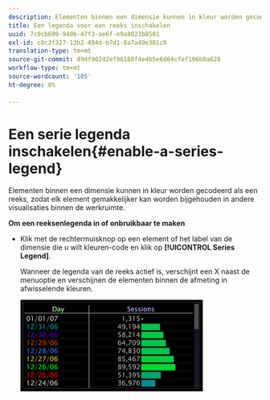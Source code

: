 ```yaml
---
description: Elementen binnen een dimensie kunnen in kleur worden gecodeerd als een reeks, zodat elk element gemakkelijker kan worden bijgehouden in andere visualisaties binnen de werkruimte.
title: Een legenda voor een reeks inschakelen
uuid: 7c9cb699-940b-47f3-ae6f-e9a8023b8501
exl-id: c8c3f327-13b2-494d-b7d1-8a7a49e301c0
translation-type: tm+mt
source-git-commit: d9df90242ef96188f4e4b5e6d04cfef196b0a628
workflow-type: tm+mt
source-wordcount: '105'
ht-degree: 0%

---
```


# Een serie legenda inschakelen{#enable-a-series-legend}

Elementen binnen een dimensie kunnen in kleur worden gecodeerd als een reeks, zodat elk element gemakkelijker kan worden bijgehouden in andere visualisaties binnen de werkruimte.

**Om een reeksenlegenda in of onbruikbaar te maken**

* Klik met de rechtermuisknop op een element of het label van de dimensie die u wilt kleuren-code en klik op **[!UICONTROL Series Legend]**.

   Wanneer de legenda van de reeks actief is, verschijnt een X naast de menuoptie en verschijnen de elementen binnen de afmeting in afwisselende kleuren.

   ![](assets/vis_Graph_SeriesLegend.png)
